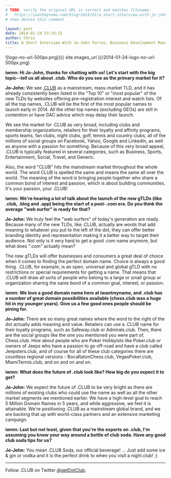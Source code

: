 ```yaml
---
# TODO: verify the original URL is correct and matches filename:
#   https://iwantmyname.com/blog/2014/01/a-short-interview-with-jo-john-torres-business-development-manager-of-dotclub.html
# then delete this comment

layout: post
date: 2014-01-24 13:19:22
author: Chris
title: A Short Interview With Jo-John Torres, Business Development Manager of DotClub
---
```


![logo-no-url-500px.png]({{ site.images_url }}/2014-01-24-logo-no-url-500px.png)

**iwmn: Hi Jo-John, thanks for chatting with us! Let's start with the big topic--tell us all about .club. Who do you see as the primary market for it?**

**Jo-John:** We see [.CLUB](https://iwantmyname.com/domains/dot-club) as a mainstream, mass-market TLD, and it has already consistently been listed in the "Top 10" or "most popular" of the new TLDs by websites offering pre-registration interest and watch lists. Of all the top names, .CLUB will be the first of the most popular names to launch early in 2014\. All the other top names (excluding GEOs) are still in contention or have GAC advice which may delay their launch.

We see the market for .CLUB as very broad, including clubs and membership organizations, retailers for their loyalty and affinity programs, sports teams, fan clubs, night clubs, golf, tennis and country clubs, all of the millions of social groups on Facebook, Yahoo, Google and LinkedIn, as well as anyone with a passion for something. Because of this very broad appeal, .CLUB is typically featured in several categories, such as Business, Sports, Entertainment, Social, Travel, and Generic.  

Also, the word "CLUB" hits the mainstream market throughout the whole world.  The word CLUB is spelled the same and means the same all over the world. The meaning of the word is bringing people together who share a common bond of interest and passion, which is about building communities. It's your passion, your .CLUB!

**iwmn: We're hearing a lot of talk about the launch of the new gTLDs (like .club, .blog and .app) being the start of a post-.com era. Do you think the average "web surfer" is ready for that?**

**Jo-John:** We truly feel the "web surfers" of today's generation are ready. Because many of the new TLDs, like .CLUB, actually are words that add meaning to whatever you put to the left of the dot, they can offer better branding identity and representation making it a better way to target their audience. Not only is it very hard to get a good .com name anymore, but what does ".com" actually mean? 

The new gTLDs will offer businesses and consumers a great deal of choice when it comes to finding the perfect domain name. Choice is always a good thing. .CLUB, for example, is an open, universal and global gTLD with no restrictions or special requirements for getting a name. That means that .CLUB will draw all sorts of people who belong to a large or small group or organization sharing the same bond of a common goal, interest, or passion.  

**iwmn: We love a good domain name here at iwantmyname, and .club has a number of great domain possibilities available (chess.club was a huge hit in my younger years). Give us a few good ones people should be pining for.** 

**Jo-John:** There are so many great names where the word to the right of the dot actually adds meaning and value.  Retailers can use a .CLUB name for their loyalty programs, such as Safeway.club or Admirals.club. Then, there are the social groups like the one you mentioned you were part of, Chess.club. How about people who are Poker Hobbyists like Poker.club or owners of Jeeps who have a passion to go off-road and have a club called Jeepsters.club, and of course for all of these club categories there are countless regional versions - BocaRatonChess.club, VegasPoker.club, MiamiTennis.club, and on and on and on.

**iwmn: What does the future of .club look like? How big do you expect it to get?**

**Jo-John:** We expect the future of .CLUB to be very bright as there are millions of existing clubs who could use the name as well as all the other market segments we mentioned earlier. We have a high-level goal to reach 5 Million Domain Names in 5 years, and while aggressive, we feel it is attainable. We're positioning .CLUB as a mainstream global brand, and we are backing that up with world-class partners and an extensive marketing campaign.  

**iwmn: Last but not least, given that you're the experts on .club, I'm assuming you know your way around a bottle of club soda. Have any good club soda tips for us?**

**Jo-John:** You mean .CLUB Soda, our official beverage!  ... Just add some ice & gin or vodka and it is the perfect drink to when you visit a night.club! ;) 

***

Follow .CLUB on Twitter [@getDotClub](https://twitter.com/getDotClub).
